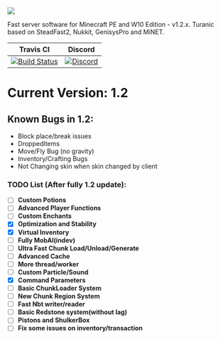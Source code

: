 <img src="https://i.imgur.com/jw0b3BH.png" border="0">

Fast server software for Minecraft PE and W10 Edition - v1.2.x.
Turanic based on SteadFast2, Nukkit, GenisysPro and MiNET.

| Travis CI | Discord |
| :---: | :---:|
[![Build Status](https://travis-ci.org/TuranicTeam/Turanic.svg?branch=master)](https://travis-ci.org/TuranicTeam/Turanic) | [![Discord](https://camo.githubusercontent.com/455152269a0ed38255ed15e375084d4dd08e0c98/68747470733a2f2f696d672e736869656c64732e696f2f62616467652f636861742d6f6e253230646973636f72642d3732383944412e737667)](https://discord.gg/4GZxrdk) |

# Current Version: 1.2

## Known Bugs in 1.2:

- Block place/break issues
- DroppedItems
- Move/Fly Bug (no gravity)
- Inventory/Crafting Bugs
- Not Changing skin when skin changed by client

### TODO List (After fully 1.2 update):
- [ ] **Custom Potions**
- [ ] **Advanced Player Functions**
- [ ] **Custom Enchants**
- [x] **Optimization and Stability**
- [x] **Virtual Inventory** 
- [ ] **Fully MobAI(indev)**
- [ ] **Ultra Fast Chunk Load/Unload/Generate**
- [ ] **Advanced Cache**
- [ ] **More thread/worker**
- [ ] **Custom Particle/Sound**
- [x] **Command Parameters**
- [ ] **Basic ChunkLoader System**
- [ ] **New Chunk Region System**
- [ ] **Fast Nbt writer/reader**
- [ ] **Basic Redstone system(without lag)**
- [ ] **Pistons and ShulkerBox**
- [ ] **Fix some issues on inventory/transaction**